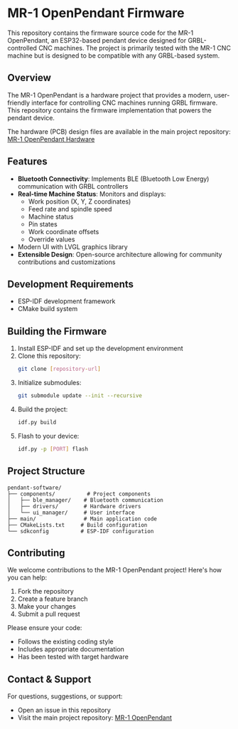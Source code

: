 # MR-1 OpenPendant Firmware

This repository contains the firmware source code for the MR-1 OpenPendant, an ESP32-based pendant device designed for GRBL-controlled CNC machines. The project is primarily tested with the MR-1 CNC machine but is designed to be compatible with any GRBL-based system.

## Overview

The MR-1 OpenPendant is a hardware project that provides a modern, user-friendly interface for controlling CNC machines running GRBL firmware. This repository contains the firmware implementation that powers the pendant device.

The hardware (PCB) design files are available in the main project repository: [MR-1 OpenPendant Hardware](https://github.com/cumhuronat/mr-1-openpendant/tree/main/pendant)

## Features

- **Bluetooth Connectivity**: Implements BLE (Bluetooth Low Energy) communication with GRBL controllers
- **Real-time Machine Status**: Monitors and displays:
  - Work position (X, Y, Z coordinates)
  - Feed rate and spindle speed
  - Machine status
  - Pin states
  - Work coordinate offsets
  - Override values
- Modern UI with LVGL graphics library
- **Extensible Design**: Open-source architecture allowing for community contributions and customizations

## Development Requirements

- ESP-IDF development framework
- CMake build system

## Building the Firmware

1. Install ESP-IDF and set up the development environment
2. Clone this repository:
   ```bash
   git clone [repository-url]
   ```
3. Initialize submodules:
   ```bash
   git submodule update --init --recursive
   ```
4. Build the project:
   ```bash
   idf.py build
   ```
5. Flash to your device:
   ```bash
   idf.py -p [PORT] flash
   ```

## Project Structure

```
pendant-software/
├── components/          # Project components
│   ├── ble_manager/    # Bluetooth communication
│   ├── drivers/        # Hardware drivers
│   └── ui_manager/     # User interface
├── main/               # Main application code
├── CMakeLists.txt     # Build configuration
└── sdkconfig          # ESP-IDF configuration
```

## Contributing

We welcome contributions to the MR-1 OpenPendant project! Here's how you can help:

1. Fork the repository
2. Create a feature branch
3. Make your changes
4. Submit a pull request

Please ensure your code:
- Follows the existing coding style
- Includes appropriate documentation
- Has been tested with target hardware


## Contact & Support

For questions, suggestions, or support:
- Open an issue in this repository
- Visit the main project repository: [MR-1 OpenPendant](https://github.com/cumhuronat/mr-1-openpendant)